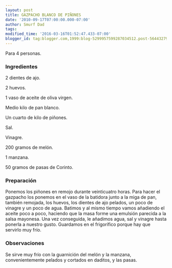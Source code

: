 ```yaml
---
layout: post
title: GAZPACHO BLANCO DE PIÑONES
date: '2010-09-17T07:00:00.000-07:00'
author: Smurf Dad
tags: 
modified_time: '2016-03-16T01:52:47.433-07:00'
blogger_id: tag:blogger.com,1999:blog-5299957599287034512.post-5644327976716484878
---
```


Para 4 personas.

<h3>Ingredientes</h3>

2 dientes de ajo.

2 huevos.

1 vaso de aceite de oliva virgen.

Medio kilo de pan blanco.

Un cuarto de kilo de piñones.

Sal.

Vinagre.

200 gramos de melón.

1 manzana.

50 gramos de pasas de Corinto.

<h3>Preparación</h3>

Ponemos los piñones en remojo durante veinticuatro horas. Para hacer el gazpacho los ponemos en el vaso de la batidora junto a la miga de pan, también remojada, los huevos, los dientes de ajo pelados, un poco de vinagre y un poco de agua. Batimos y al mismo tiempo vamos añadiendo el aceite poco a poco, haciendo que la masa forme una emulsión parecida a la salsa mayonesa. Una vez conseguida, le añadimos agua, sal y vinagre hasta ponerla a nuestro gusto. Guardamos en el frigorífico porque hay que servirlo muy frío.

<h3>Observaciones</h3>

Se sirve muy frío con la guarnición del melón y la manzana, convenientemente pelados y cortados en daditos, y las pasas.

